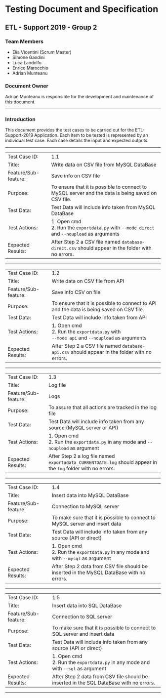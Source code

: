 # Testing Document and Specification

## ETL - Support 2019 - Group 2

### Team Members

-   Elia Vicentini (Scrum Master)
-   Simone Gandini
-   Luca Landolfo
-   Enrico Marocchio
-   Adrian Munteanu


### Document Owner

Adrian Munteanu is responsible for the development and maintenance of this document.

---

###	Introduction

This document provides the test cases to be carried out for the ETL-Support-2019 Application.  Each item to be tested is represented by an individual test case.  Each case details the input and expected outputs.


---

|||
|-|-|
|Test Case ID:|1.1|
|Title:|Write data on CSV file from MySQL DataBase|
|Feature/Sub-feature:|Save info on CSV file|
|Purpose:|To ensure that it is possible to connect to MySQL server and the data is being saved on CSV file.|
|Test Data:|Test Data will include info taken from MySQL DataBase|
|Test Actions:|1. Open cmd <br /> 2. Run the `exportdata.py` with `--mode direct` and `--noupload` as arguments|
|Expected Results:|After Step 2 a CSV file named `database-direct.csv` should appear in the folder with no errors.|

---

|||
|-|-|
|Test Case ID:|1.2|
|Title:|Write data on CSV file from API|
|Feature/Sub-feature:|Save info CSV on file|
|Purpose:|To ensure that it is possible to connect to API and the data is being saved on CSV file.|
|Test Data:|Test Data will include info taken from API|
|Test Actions:|1. Open cmd <br /> 2. Run the `exportdata.py` with <br /> `--mode api` and `--noupload` as arguments|
|Expected Results:|After Step 2 a CSV file named `database-api.csv` should appear in the folder with no errors.|

---

|||
|-|-|
|Test Case ID:|1.3|
|Title:|Log file|
|Feature/Sub-feature:|Logs|
|Purpose:|To assure that all actions are tracked in the log file|
|Test Data:|Test Data will include info taken from any source (MySQL server or API)|
|Test Actions:|1. Open cmd <br /> 2. Run the `exportdata.py` in any mode and `--noupload` as argument|
|Expected Results:|After Step 2 a log file named `exportadata_CURRENTDATE.log` should appear in the `log` folder with no errors.|

---

|||
|-|-|
|Test Case ID:|1.4|
|Title:|Insert data into MySQL DataBase|
|Feature/Sub-feature:|Connection to MySQL server|
|Purpose:|To make sure that it is possible to connect to MySQL server and insert data|
|Test Data:|Test Data will include info taken from any source (API or direct)|
|Test Actions:|1. Open cmd <br /> 2. Run the `exportdata.py` in any mode and with `--mysql` as argument|
|Expected Results:|After Step 2 data from CSV file should be inserted in the MySQL DataBase with no errors.|

---

|||
|-|-|
|Test Case ID:|1.5|
|Title:|Insert data into SQL DataBase|
|Feature/Sub-feature:|Connection to SQL server|
|Purpose:|To make sure that it is possible to connect to SQL server and insert data|
|Test Data:|Test Data will include info taken from any source (API or direct)|
|Test Actions:|1. Open cmd <br /> 2. Run the `exportdata.py` in any mode and with `--sql` as argument|
|Expected Results:|After Step 2 data from CSV file should be inserted in the SQL DataBase with no errors.|

---
